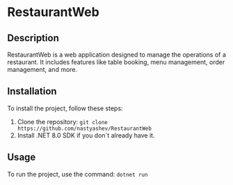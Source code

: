 # RestaurantWeb

## Description
RestaurantWeb is a web application designed to manage the operations of a restaurant. It includes features like table booking, menu management, order management, and more.

## Installation
To install the project, follow these steps:

1. Clone the repository: `git clone https://github.com/nastyashev/RestaurantWeb`
2. Install .NET 8.0 SDK if you don`t already have it.

## Usage
To run the project, use the command: `dotnet run`